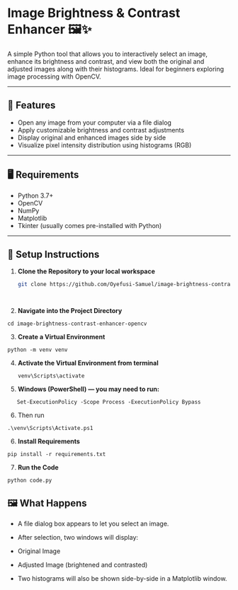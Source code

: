 # Image Brightness & Contrast Enhancer 🖼️✨

A simple Python tool that allows you to interactively select an image, enhance its brightness and contrast, and view both the original and adjusted images along with their histograms. Ideal for beginners exploring image processing with OpenCV.

---

## 📌 Features

- Open any image from your computer via a file dialog  
- Apply customizable brightness and contrast adjustments  
- Display original and enhanced images side by side  
- Visualize pixel intensity distribution using histograms (RGB)

---

## 🖥️ Requirements

- Python 3.7+  
- OpenCV  
- NumPy  
- Matplotlib  
- Tkinter (usually comes pre-installed with Python)

---

## 🔧 Setup Instructions

1. **Clone the Repository to your local workspace**  
   ```bash
   git clone https://github.com/Oyefusi-Samuel/image-brightness-contrast-enhancer-opencv.git

  
 2. **Navigate into the Project Directory**
   ```
  cd image-brightness-contrast-enhancer-opencv
```

3. **Create a Virtual Environment**
```
python -m venv venv
```

4. **Activate the Virtual Environment from terminal**
   ```
   venv\Scripts\activate
   
   ```

5. **Windows (PowerShell) — you may need to run:**
```
   Set-ExecutionPolicy -Scope Process -ExecutionPolicy Bypass
```
6. Then run
```
.\venv\Scripts\Activate.ps1
```

6. **Install Requirements**
```
pip install -r requirements.txt
```
7. **Run the Code**
```
python code.py
```

## 🖼️ What Happens
- A file dialog box appears to let you select an image.

- After selection, two windows will display:

- Original Image

- Adjusted Image (brightened and contrasted)

- Two histograms will also be shown side-by-side in a Matplotlib window.








    

